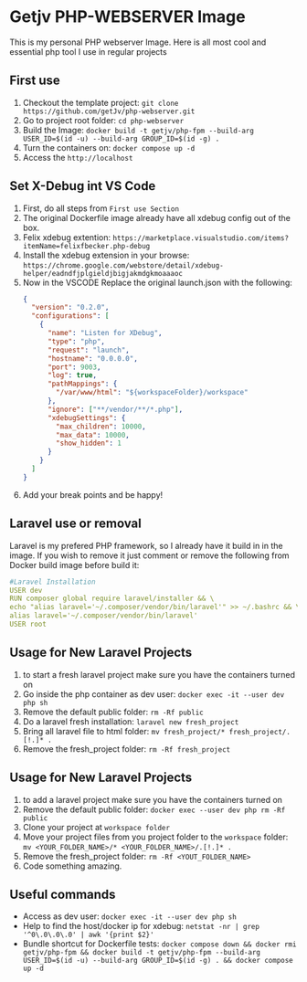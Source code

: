 # Getjv PHP-WEBSERVER Image

This is my personal PHP webserver Image. Here is all most cool and essential php tool I use in regular projects

## First use

1. Checkout the template project: `git clone https://github.com/getJv/php-webserver.git`
2. Go to project root folder: `cd php-webserver`
3. Build the Image: `docker build -t getjv/php-fpm --build-arg USER_ID=$(id -u) --build-arg GROUP_ID=$(id -g) .`
4. Turn the containers on: `docker compose up -d`
5. Access the `http://localhost`

## Set X-Debug int VS Code

1. First, do all steps from `First use Section`
2. The original Dockerfile image already have all xdebug config out of the box.
3. Felix xdebug extention: `https://marketplace.visualstudio.com/items?itemName=felixfbecker.php-debug`
4. Install the xdebug extension in your browse: `https://chrome.google.com/webstore/detail/xdebug-helper/eadndfjplgieldjbigjakmdgkmoaaaoc`
5. Now in the VSCODE Replace the original launch.json with the following:
   ```json
   {
     "version": "0.2.0",
     "configurations": [
       {
         "name": "Listen for XDebug",
         "type": "php",
         "request": "launch",
         "hostname": "0.0.0.0",
         "port": 9003,
         "log": true,
         "pathMappings": {
           "/var/www/html": "${workspaceFolder}/workspace"
         },
         "ignore": ["**/vendor/**/*.php"],
         "xdebugSettings": {
           "max_children": 10000,
           "max_data": 10000,
           "show_hidden": 1
         }
       }
     ]
   }
   ```
6. Add your break points and be happy!

## Laravel use or removal

Laravel is my prefered PHP framework, so I already have it build in in the image.
If you wish to remove it just comment or remove the following from Docker build image before build it:

```yml
#Laravel Installation
USER dev
RUN composer global require laravel/installer && \
echo "alias laravel='~/.composer/vendor/bin/laravel'" >> ~/.bashrc && \
alias laravel='~/.composer/vendor/bin/laravel'
USER root
```

## Usage for New Laravel Projects

1. to start a fresh laravel project make sure you have the containers turned on
2. Go inside the php container as dev user: `docker exec -it --user dev php sh`
3. Remove the default public folder: `rm -Rf public`
4. Do a laravel fresh installation: `laravel new fresh_project`
5. Bring all laravel file to html folder: `mv fresh_project/* fresh_project/.[!.]* .`
6. Remove the fresh_project folder: `rm -Rf fresh_project`

## Usage for New Laravel Projects

1. to add a laravel project make sure you have the containers turned on
2. Remove the default public folder: `docker exec --user dev php rm -Rf public`
3. Clone your project at `workspace folder`
4. Move your project files from you project folder to the `workspace` folder: `mv <YOUR_FOLDER_NAME>/* <YOUR_FOLDER_NAME>/.[!.]* .`
5. Remove the fresh_project folder: `rm -Rf <YOUT_FOLDER_NAME>`
6. Code something amazing.

## Useful commands

- Access as dev user: `docker exec -it --user dev php sh `
- Help to find the host/docker ip for xdebug: `netstat -nr | grep '^0\.0\.0\.0' | awk '{print $2}'`
- Bundle shortcut for Dockerfile tests: `docker compose down && docker rmi getjv/php-fpm && docker build -t getjv/php-fpm --build-arg USER_ID=$(id -u) --build-arg GROUP_ID=$(id -g) . && docker compose up -d`
